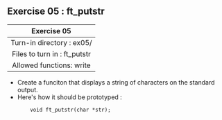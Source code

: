 ## Exercise 05 : ft_putstr
|Exercise 05|
|:---:|
|Turn-in directory : ex05/|
|Files to turn in : ft_putstr|
|Allowed functions: write|

- Create a funciton that displays a string of characters on the standard output.
- Here's how it should be prototyped :
    ```
        void ft_putstr(char *str);
    ```
